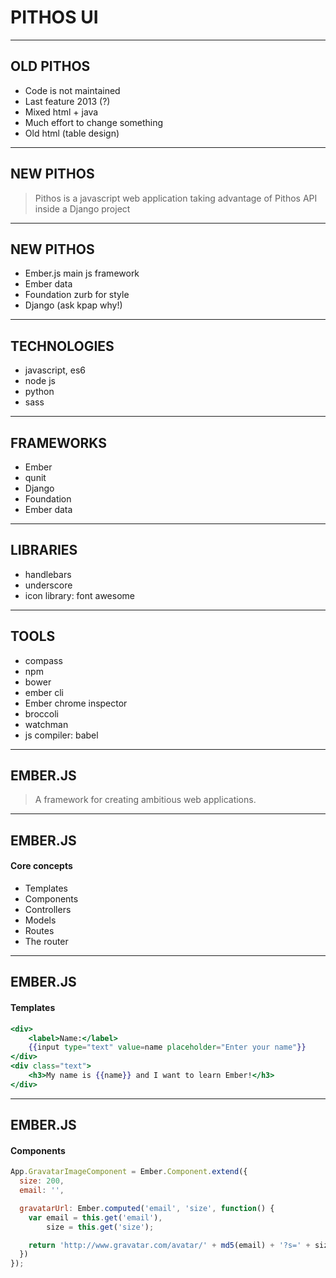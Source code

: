 # PITHOS UI

---

## OLD PITHOS

* Code is not maintained
* Last feature 2013 (?)
* Mixed html + java
* Much effort to change something
* Old html (table design)

---

## NEW PITHOS 

> Pithos is a javascript web application taking advantage 
> of Pithos API inside a Django project

---

## NEW PITHOS

* Ember.js main js framework
* Ember data
* Foundation zurb for style
* Django (ask kpap why!)

---

## TECHNOLOGIES

* javascript, es6
* node js
* python
* sass

---

## FRAMEWORKS

* Ember
* qunit
* Django
* Foundation
* Ember data

---

## LIBRARIES

* handlebars
* underscore
* icon library: font awesome

---


## TOOLS

* compass
* npm
* bower
* ember cli
* Ember chrome inspector
* broccoli
* watchman
* js compiler: babel

---
<!-- .slide: data-background-class="ember" -->
## EMBER.JS

> A framework for creating ambitious web applications.


---
<!-- .slide: data-background-class="ember" -->

## EMBER.JS 

#### Core concepts

- Templates <!-- .element: class="fragment" data-fragment-index="1" -->
- Components <!-- .element: class="fragment" data-fragment-index="2" -->
- Controllers <!-- .element: class="fragment" data-fragment-index="3" -->
- Models <!-- .element: class="fragment" data-fragment-index="4" -->
- Routes <!-- .element: class="fragment" data-fragment-index="5" -->
- The router <!-- .element: class="fragment" data-fragment-index="6" -->

---
<!-- .slide: data-background-class="ember" -->

## EMBER.JS 

#### Templates

```handlebars
<div>
    <label>Name:</label>
    {{input type="text" value=name placeholder="Enter your name"}}
</div>
<div class="text">
    <h3>My name is {{name}} and I want to learn Ember!</h3>
</div>
```

---
<!-- .slide: data-background-class="ember" -->

## EMBER.JS 

#### Components

```javascript
App.GravatarImageComponent = Ember.Component.extend({
  size: 200,
  email: '',

  gravatarUrl: Ember.computed('email', 'size', function() {
    var email = this.get('email'),
        size = this.get('size');

    return 'http://www.gravatar.com/avatar/' + md5(email) + '?s=' + size;
  })
});
```

